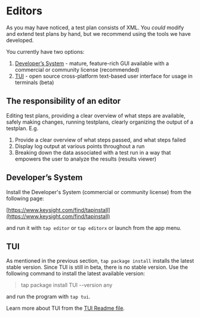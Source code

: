 # Editors

As you may have noticed, a test plan consists of XML. You *could* modify and extend test plans by hand, but we recommend
using the tools we have developed.

You currently have two options:
1. [Developer’s System](https://www.keysight.com/find/tapinstall) - mature, feature-rich GUI available with a commercial or community license (recommended)
2. [TUI](https://packages.opentap.io/index.html#/?name=TUI) - open source cross-platform text-based user interface for usage in terminals (beta)

## The responsibility of an editor
Editing test plans, providing a clear overview of what steps are available, safely making changes,
running testplans, clearly organizing the output of a testplan. E.g.
1. Provide a clear overview of what steps passed, and what steps failed
2. Display log output at various points throughout a run
3. Breaking down the data associated with a test run in a way that empowers the user to analyze the results (results viewer)

## Developer’s System

Install the Developer's System (commercial or community license) from the following page:

[https://www.keysight.com/find/tapinstall](https://www.keysight.com/find/tapinstall)

and run it with `tap editor` or `tap editorx` or launch from the app menu.

## TUI

As mentioned in the previous section, `tap package install` installs the latest stable version. Since TUI is still in
beta, there is no stable version. Use the following command to install the latest available version:

> tap package install TUI --version any

and run the program with `tap tui`.

Learn more about TUI from the [TUI Readme file](https://github.com/StefanHolst/opentap-tui/blob/main/Readme.md).


<!-- Result viewers -->
